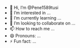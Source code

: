 - 👋 Hi, I’m @Pene1589tusi
- 👀 I’m interested in ...
- 🌱 I’m currently learning ...
- 💞️ I’m looking to collaborate on ...
- 📫 How to reach me ...
- 😄 Pronouns: ...
- ⚡ Fun fact: ...

<!---
Pene1589tusi/Pene1589tusi is a ✨ special ✨ repository because its `README.md` (this file) appears on your GitHub profile.
You can click the Preview link to take a look at your changes.
--->
